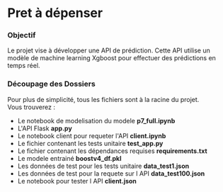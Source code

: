 # Pret à dépenser

### Objectif
Le projet vise à développer une API de prédiction. Cette API utilise un modèle de machine learning Xgboost pour effectuer des prédictions en temps réel.

### Découpage des Dossiers
Pour plus de simplicité, tous les fichiers sont à la racine du projet.
<br/>
Vous trouverez :

<ul>
  <li>Le notebook de modelisation du modele <strong>p7_full.ipynb</strong></li>
  <li>L'API Flask <strong>app.py</strong></li>
  <li>Le notebook client pour requeter l'API <strong>client.ipynb</strong></li>
  <li>Le fichier contenant les tests unitaire <strong>test_app.py</strong></li>
  <li>Le fichier contenant les dépendances requises  <strong>requirements.txt</strong></li>
  <li>Le modele entrainé   <strong>boostv4_df.pkl</strong></li>
  <li>Les données de test pour les tests unitaire   <strong>data_test1.json</strong></li>
  <li>Les données de test pour la requete sur l API   <strong>data_test100.json</strong></li>
  <li>Le notebook pour tester l API   <strong>client.json</strong></li>
</ul>





